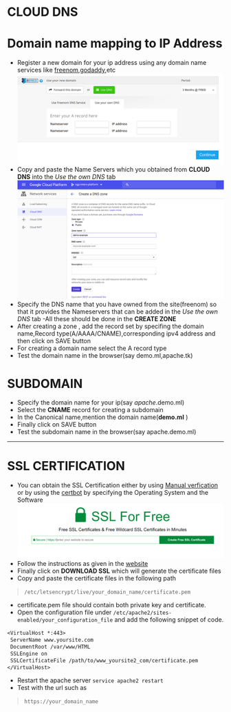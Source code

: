 # CLOUD DNS
# Domain name mapping to IP Address
* Register a new domain for your ip address using any domain name services like [freenom](https://www.freenom.com/en/index.html?lang=en),[godaddy](https://www.google.com/search?ei=jMlaXM21DI78rQH4lKrgCA&q=godaddy+free+trial&oq=godaddy+&gs_l=psy-ab.1.0.35i39l2j0i131i20i263j0i131i67j0i131i20i263j0j0i131j0i67l2j0.6725.6725..8342...0.0..0.69.69.1......0....1..gws-wiz.......0i71.jpM_Z_xCJu8),etc
![image for dns](https://github.com/GitanjaliRavichandran/git/blob/master/Selection_018.png)
* Copy and paste the Name Servers which you obtained from **CLOUD DNS** into the *Use the own DNS* tab
![cloud dns](https://github.com/GitanjaliRavichandran/git/blob/master/Selection_019.png)
* Specify the DNS name that you have owned from the site(freenom) so that it provides the Nameservers that can be added in the *Use the own DNS* tab -All these should be done in the **CREATE ZONE**
* After creating a zone , add the record set by specifing the domain name,Record type(A/AAAA/CNAME),corresponding ipv4 address and then click on SAVE button 
* For creating a domain name select the A record type
* Test the domain name in the browser(say demo.ml,apache.tk) 
# SUBDOMAIN
* Specify the domain name for your ip(say *apache*.demo.ml)
* Select the **CNAME** record for creating a subdomain 
* In the Canonical name,mention the domain name(**demo.ml** )
* Finally click on SAVE button
* Test the subdomain name in the browser(say apache.demo.ml)
---
# SSL CERTIFICATION
* You can obtain the SSL Certification either by using [Manual verfication](https://www.sslforfree.com/) or by using the [certbot](https://certbot.eff.org/)
by specifying the Operating System and the Software
![image for ssl](https://github.com/GitanjaliRavichandran/git/blob/master/Selection_020.png)
* Follow the instructions as given in the [website](https://www.sslforfree.com/)
* Finally click on **DOWNLOAD SSL** which will generate the certificate files 
* Copy and paste the certificate files in the following path
> ```/etc/letsencrypt/live/your_domain_name/certificate.pem```
* certificate.pem file should contain both private key and certificate.
* Open the configuration file under ```/etc/apache2/sites-enabled/your_configuration_file``` and add the following snippet of code.
```
<VirtualHost *:443>
 ServerName www.yoursite.com
 DocumentRoot /var/www/HTML
 SSLEngine on
 SSLCertificateFile /path/to/www_yoursite2_com/certificate.pem
</VirtualHost>
```
* Restart the apache server
```service apache2 restart```
* Test with the url such as
> ```https://your_domain_name```





